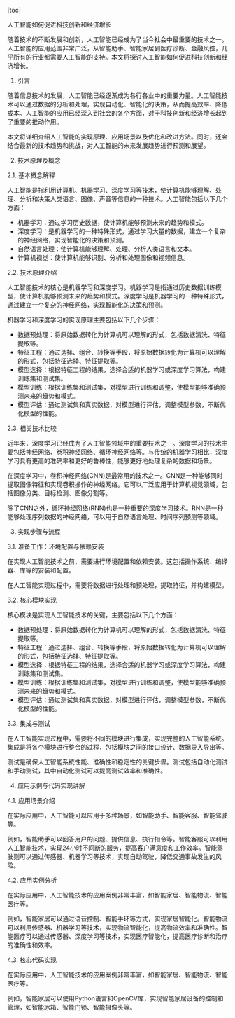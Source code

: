 
[toc]                    
                
                
人工智能如何促进科技创新和经济增长

随着技术的不断发展和创新，人工智能已经成为了当今社会中最重要的技术之一。人工智能的应用范围非常广泛，从智能助手、智能家居到医疗诊断、金融风控，几乎所有的行业都需要人工智能的支持。本文将探讨人工智能如何促进科技创新和经济增长。

1. 引言

随着信息技术的发展，人工智能已经逐渐成为各行各业中的重要力量。人工智能技术可以通过数据的分析和处理，实现自动化、智能化的决策，从而提高效率、降低成本。人工智能的应用已经深入到社会的各个方面，对于科技创新和经济增长起到了重要的推动作用。

本文将详细介绍人工智能的实现原理、应用场景以及优化和改进方法。同时，还会结合最新的技术趋势和挑战，对人工智能的未来发展趋势进行预测和展望。

2. 技术原理及概念

2.1. 基本概念解释

人工智能是指利用计算机、机器学习、深度学习等技术，使计算机能够理解、处理、分析和决策人类语言、图像、声音等信息的一种技术。人工智能包括以下几个方面：

- 机器学习：通过学习历史数据，使计算机能够预测未来的趋势和模式。
- 深度学习：是机器学习的一种特殊形式，通过学习大量的数据，建立一个复杂的神经网络，实现智能化的决策和预测。
- 自然语言处理：使计算机能够理解、处理、分析人类语言和文本。
- 计算机视觉：使计算机能够识别、分析和处理图像和视频信息。

2.2. 技术原理介绍

人工智能技术的核心是机器学习和深度学习。机器学习是指通过历史数据训练模型，使计算机能够预测未来的趋势和模式。深度学习是机器学习的一种特殊形式，通过建立一个复杂的神经网络，实现智能化的决策和预测。

机器学习和深度学习的实现原理主要包括以下几个步骤：

- 数据预处理：将原始数据转化为计算机可以理解的形式，包括数据清洗、特征提取等。
- 特征工程：通过选择、组合、转换等手段，将原始数据转化为计算机可以理解的形式，包括特征选择、特征提取等。
- 模型选择：根据特征工程的结果，选择合适的机器学习或深度学习算法，构建训练集和测试集。
- 模型训练：根据训练集和测试集，对模型进行训练和调整，使模型能够准确预测未来的趋势和模式。
- 模型评估：通过测试集和真实数据，对模型进行评估，调整模型参数，不断优化模型的性能。

2.3. 相关技术比较

近年来，深度学习已经成为了人工智能领域中的重要技术之一。深度学习的技术主要包括神经网络、卷积神经网络、循环神经网络等。与传统的机器学习相比，深度学习具有更高的准确率和更好的鲁棒性，能够更好地处理复杂的数据和场景。

在深度学习中，卷积神经网络(CNN)是最常用的技术之一。CNN是一种能够同时提取图像特征和实现卷积操作的神经网络。它可以广泛应用于计算机视觉领域，包括图像分类、目标检测、图像分割等。

除了CNN之外，循环神经网络(RNN)也是一种重要的深度学习技术。RNN是一种能够处理序列数据的神经网络，可以用于自然语言处理、时间序列预测等领域。

3. 实现步骤与流程

3.1. 准备工作：环境配置与依赖安装

在实现人工智能技术之前，需要进行环境配置和依赖安装。这包括操作系统、编译器、库等的安装和配置。

在人工智能实现过程中，需要将数据进行处理和预处理，提取特征，并构建模型。

3.2. 核心模块实现

核心模块是实现人工智能技术的关键，主要包括以下几个方面：

- 数据预处理：将原始数据转化为计算机可以理解的形式，包括数据清洗、特征提取等。
- 特征工程：通过选择、组合、转换等手段，将原始数据转化为计算机可以理解的形式，包括特征选择、特征提取等。
- 模型选择：根据特征工程的结果，选择合适的机器学习或深度学习算法，构建训练集和测试集。
- 模型训练：根据训练集和测试集，对模型进行训练和调整，使模型能够准确预测未来的趋势和模式。
- 模型评估：通过测试集和真实数据，对模型进行评估，调整模型参数，不断优化模型的性能。

3.3. 集成与测试

在人工智能实现过程中，需要将不同的模块进行集成，实现完整的人工智能系统。集成是将各个模块进行整合的过程，包括模块之间的接口设计、数据导入导出等。

测试是确保人工智能系统性能、准确性和稳定性的关键步骤。测试包括自动化测试和手动测试，其中自动化测试可以提高测试效率和准确性。

4. 应用示例与代码实现讲解

4.1. 应用场景介绍

在实际应用中，人工智能可以应用于多种场景，如智能助手、智能客服、智能驾驶等。

例如，智能助手可以回答用户的问题、提供信息、执行指令等。智能客服可以利用人工智能技术，实现24小时不间断的服务，提高客户满意度和工作效率。智能驾驶则可以通过传感器、机器学习等技术，实现自动驾驶，降低交通事故发生的风险。

4.2. 应用实例分析

在实际应用中，人工智能技术的应用案例非常丰富，如智能家居、智能物流、智能医疗等。

例如，智能家居可以通过语音控制、智能手环等方式，实现家居智能化。智能物流可以利用传感器、机器学习等技术，实现物流智能化，提高物流效率和准确性。智能医疗可以通过传感器、深度学习等技术，实现医疗智能化，提高医疗诊断和治疗的准确性和效率。

4.3. 核心代码实现

在实际应用中，人工智能技术的应用案例非常丰富，如智能家居、智能物流、智能医疗等。

例如，智能家居可以使用Python语言和OpenCV库，实现智能家居设备的控制和管理，如智能冰箱、智能门锁、智能摄像头等。

